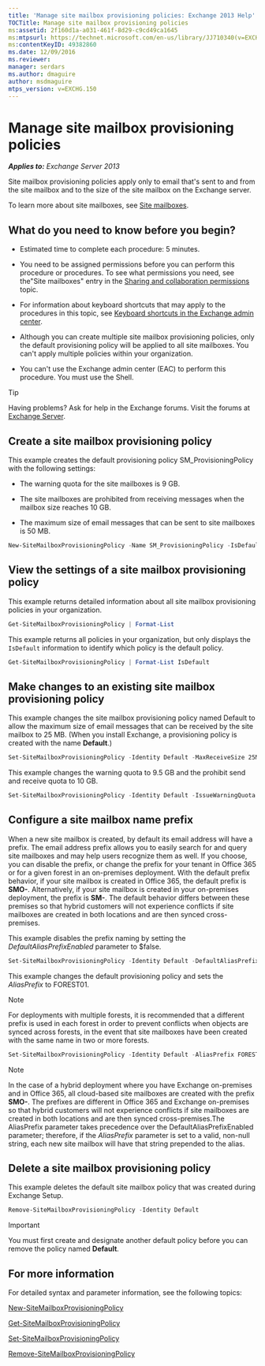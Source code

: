 ```yaml
---
title: 'Manage site mailbox provisioning policies: Exchange 2013 Help'
TOCTitle: Manage site mailbox provisioning policies
ms:assetid: 2f160d1a-a031-461f-8d29-c9cd49ca1645
ms:mtpsurl: https://technet.microsoft.com/en-us/library/JJ710340(v=EXCHG.150)
ms:contentKeyID: 49382860
ms.date: 12/09/2016
ms.reviewer: 
manager: serdars
ms.author: dmaguire
author: msdmaguire
mtps_version: v=EXCHG.150
---
```


# Manage site mailbox provisioning policies

_**Applies to:** Exchange Server 2013_

Site mailbox provisioning policies apply only to email that's sent to and from the site mailbox and to the size of the site mailbox on the Exchange server.

To learn more about site mailboxes, see [Site mailboxes](site-mailboxes-exchange-2013-help.md).

## What do you need to know before you begin?

- Estimated time to complete each procedure: 5 minutes.

- You need to be assigned permissions before you can perform this procedure or procedures. To see what permissions you need, see the"Site mailboxes" entry in the [Sharing and collaboration permissions](sharing-and-collaboration-permissions-exchange-2013-help.md) topic.

- For information about keyboard shortcuts that may apply to the procedures in this topic, see [Keyboard shortcuts in the Exchange admin center](keyboard-shortcuts-in-the-exchange-admin-center-2013-help.md).

- Although you can create multiple site mailbox provisioning policies, only the default provisioning policy will be applied to all site mailboxes. You can't apply multiple policies within your organization.

- You can't use the Exchange admin center (EAC) to perform this procedure. You must use the Shell.

> [!TIP]
> Having problems? Ask for help in the Exchange forums. Visit the forums at [Exchange Server](https://go.microsoft.com/fwlink/p/?linkid=60612).

## Create a site mailbox provisioning policy

This example creates the default provisioning policy SM\_ProvisioningPolicy with the following settings:

- The warning quota for the site mailboxes is 9 GB.

- The site mailboxes are prohibited from receiving messages when the mailbox size reaches 10 GB.

- The maximum size of email messages that can be sent to site mailboxes is 50 MB.

```powershell
New-SiteMailboxProvisioningPolicy -Name SM_ProvisioningPolicy -IsDefault -IssueWarningQuota 9GB -ProhibitSendReceiveQuota 10GB -MaxReceiveSize 50MB
```

## View the settings of a site mailbox provisioning policy

This example returns detailed information about all site mailbox provisioning policies in your organization.

```powershell
Get-SiteMailboxProvisioningPolicy | Format-List
```

This example returns all policies in your organization, but only displays the `IsDefault` information to identify which policy is the default policy.

```powershell
Get-SiteMailboxProvisioningPolicy | Format-List IsDefault
```

## Make changes to an existing site mailbox provisioning policy

This example changes the site mailbox provisioning policy named Default to allow the maximum size of email messages that can be received by the site mailbox to 25 MB. (When you install Exchange, a provisioning policy is created with the name **Default**.)

```powershell
Set-SiteMailboxProvisioningPolicy -Identity Default -MaxReceiveSize 25MB
```

This example changes the warning quota to 9.5 GB and the prohibit send and receive quota to 10 GB.

```powershell
Set-SiteMailboxProvisioningPolicy -Identity Default -IssueWarningQuota 9GB -ProhibitSendReceiveQuota 10GB
```

## Configure a site mailbox name prefix

When a new site mailbox is created, by default its email address will have a prefix. The email address prefix allows you to easily search for and query site mailboxes and may help users recognize them as well. If you choose, you can disable the prefix, or change the prefix for your tenant in Office 365 or for a given forest in an on-premises deployment. With the default prefix behavior, if your site mailbox is created in Office 365, the default prefix is **SMO-**. Alternatively, if your site mailbox is created in your on-premises deployment, the prefix is **SM-**. The default behavior differs between these premises so that hybrid customers will not experience conflicts if site mailboxes are created in both locations and are then synced cross-premises.

This example disables the prefix naming by setting the *DefaultAliasPrefixEnabled* parameter to $false.

```powershell
Set-SiteMailboxProvisioningPolicy -Identity Default -DefaultAliasPrefixEnabled $false -AliasPrefix $null
```

This example changes the default provisioning policy and sets the *AliasPrefix* to FOREST01.

> [!NOTE]
> For deployments with multiple forests, it is recommended that a different prefix is used in each forest in order to prevent conflicts when objects are synced across forests, in the event that site mailboxes have been created with the same name in two or more forests.

```powershell
Set-SiteMailboxProvisioningPolicy -Identity Default -AliasPrefix FOREST01 -DefaultAliasPrefixEnabled $false
```

> [!NOTE]
> In the case of a hybrid deployment where you have Exchange on-premises and in Office 365, all cloud-based site mailboxes are created with the prefix <STRONG>SMO-</STRONG>. The prefixes are different in Office 365 and Exchange on-premises so that hybrid customers will not experience conflicts if site mailboxes are created in both locations and are then synced cross-premises.The AliasPrefix parameter takes precedence over the DefaultAliasPrefixEnabled parameter; therefore, if the <EM>AliasPrefix</EM> parameter is set to a valid, non-null string, each new site mailbox will have that string prepended to the alias.

## Delete a site mailbox provisioning policy

This example deletes the default site mailbox policy that was created during Exchange Setup.

```powershell
Remove-SiteMailboxProvisioningPolicy -Identity Default
```

> [!IMPORTANT]
> You must first create and designate another default policy before you can remove the policy named <STRONG>Default</STRONG>.

## For more information

For detailed syntax and parameter information, see the following topics:

[New-SiteMailboxProvisioningPolicy](https://technet.microsoft.com/en-us/library/jj218647\(v=exchg.150\))

[Get-SiteMailboxProvisioningPolicy](https://technet.microsoft.com/en-us/library/jj218617\(v=exchg.150\))

[Set-SiteMailboxProvisioningPolicy](https://technet.microsoft.com/en-us/library/jj218624\(v=exchg.150\))

[Remove-SiteMailboxProvisioningPolicy](https://technet.microsoft.com/en-us/library/jj218672\(v=exchg.150\))
